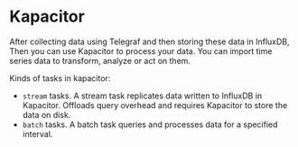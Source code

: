 # Kapacitor

After collecting data using Telegraf and then storing these data in InfluxDB, Then you can use Kapacitor to process your data. You can import time series data to transform, analyze or act on them.

Kinds of tasks in kapacitor:

- `stream` tasks. A stream task replicates data written to InfluxDB in Kapacitor. Offloads query overhead and requires Kapacitor to store the data on disk.
- `batch` tasks. A batch task queries and processes data for a specified interval.